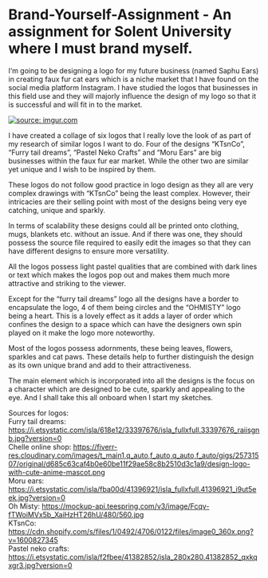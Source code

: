 # Brand-Yourself-Assignment - An assignment for Solent University where I must brand myself.

I‘m going to be designing a logo for my future business (named Saphu Ears) in creating faux fur cat ears which is a niche market that I have found on the social media platform Instagram. I have studied the logos that businesses in this field use and they will majorly influence the design of my logo so that it is successful and will fit in to the market. 

<a href="https://imgur.com/w0V0fhj"><img src="https://i.imgur.com/w0V0fhj.png" title="source: imgur.com" /></a>

I have created a collage of six logos that I really love the look of as part of my research of similar logos I want to do. Four of the designs “KTsnCo”, “Furry tail dreams”, “Pastel Neko Crafts” and “Moru Ears” are big businesses within the faux fur ear market. While the other two are similar yet unique and I wish to be inspired by them.  <br />

These logos do not follow good practice in logo design as they all are very complex drawings with “KTsnCo” being the least complex. However, their intricacies are their selling point with most of the designs being very eye catching, unique and sparkly.   <br />

In terms of scalability these designs could all be printed onto clothing, mugs, blankets etc. without an issue. And if there was one, they should possess the source file required to easily edit the images so that they can have different designs to ensure more versatility.   <br />

All the logos possess light pastel qualities that are combined with dark lines or text which makes the logos pop out and makes them much more attractive and striking to the viewer.   <br />

Except for the “furry tail dreams” logo all the designs have a border to encapsulate the logo, 4 of them being circles and the “OHMISTY” logo being a heart. This is a lovely effect as it adds a layer of order which confines the design to a space which can have the designers own spin played on it make the logo more noteworthy.   <br />

Most of the logos possess adornments, these being leaves, flowers, sparkles and cat paws. These details help to further distinguish the design as its own unique brand and add to their attractiveness.  <br />

The main element which is incorporated into all the designs is the focus on a character which are designed to be cute, sparkly and appealing to the eye. And I shall take this all onboard when I start my sketches. <br />

Sources for logos:  <br />
Furry tail dreams: https://i.etsystatic.com/isla/618e12/33397676/isla_fullxfull.33397676_raiisgnb.jpg?version=0  <br />
Chelle online shop: https://fiverr-res.cloudinary.com/images/t_main1,q_auto,f_auto,q_auto,f_auto/gigs/25731507/original/d685c63caf4b0e60be11f29ae58c8b2510d3c1a9/design-logo-with-cute-anime-mascot.png <br />
Moru ears: https://i.etsystatic.com/isla/fba00d/41396921/isla_fullxfull.41396921_i9ut5eek.jpg?version=0  <br />
Oh Misty: https://mockup-api.teespring.com/v3/image/Fcqv-fTWoiMVx5b_XaiHzHT26hU/480/560.jpg <br />
KTsnCo: https://cdn.shopify.com/s/files/1/0492/4706/0122/files/image0_360x.png?v=1600827345 <br />
Pastel neko crafts: https://i.etsystatic.com/isla/f2fbee/41382852/isla_280x280.41382852_qxkqxgr3.jpg?version=0 <br />


